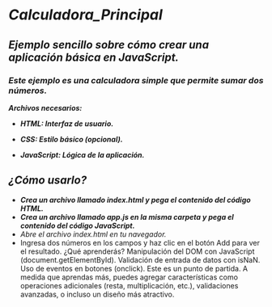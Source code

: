 # **_Calculadora_Principal_**

## **_Ejemplo sencillo sobre cómo crear una aplicación básica en JavaScript._**

### **_Este ejemplo es una calculadora simple que permite sumar dos números._**

**_Archivos necesarios:_**

- **_HTML: Interfaz de usuario._**
  
- **_CSS: Estilo básico (opcional)._**
  
- **_JavaScript: Lógica de la aplicación._**

## **_¿Cómo usarlo?_**

- **_Crea un archivo llamado index.html y pega el contenido del código HTML._**
- **_Crea un archivo llamado app.js en la misma carpeta y pega el contenido del código JavaScript._**
- _Abre el archivo index.html en tu navegador._
- Ingresa dos números en los campos y haz clic en el botón Add para ver el resultado.
¿Qué aprenderás?
Manipulación del DOM con JavaScript (document.getElementById).
Validación de entrada de datos con isNaN.
Uso de eventos en botones (onclick).
Este es un punto de partida. A medida que aprendas más, puedes agregar características como operaciones adicionales (resta, multiplicación, etc.), validaciones avanzadas, o incluso un diseño más atractivo.
